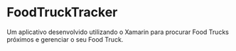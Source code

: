 # FoodTruckTracker
Um aplicativo desenvolvido utilizando o Xamarin para procurar Food Trucks próximos e gerenciar o seu Food Truck.
